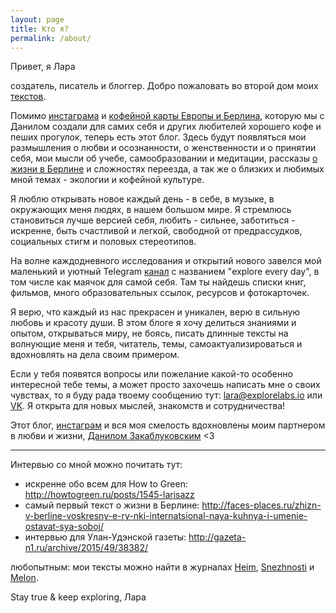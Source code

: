 ```yaml
---
layout: page
title: Кто я?
permalink: /about/
---
```


Привет,
я Лара

создатель, писатель и блоггер. Добро пожаловать во второй дом моих [текстов](https://www.instagram.com/explore/tags/лараитексты/).

Помимо [инстаграма](https://www.instagram.com/larisazz/) и [кофейной карты Европы и Берлина](https://laraexplores.today), которую мы с Данилом создали для самих себя и других любителей хорошего кофе и пеших прогулок, теперь есть этот блог.
Здесь будут появляться мои размышления о любви и осознанности, о женственности и о принятии себя, мои мысли об учебе, самообразовании и медитации, рассказы [о жизни в Берлине](https://www.instagram.com/explore/tags/laraexplores_berlin/) и сложностях переезда, а так же о близких и любимых мной темах - экологии и кофейной культуре.

Я люблю открывать новое каждый день - в себе, в музыке, в окружающих меня людях, в нашем большом мире. Я стремлюсь становиться лучше версией себя, любить - сильнее, заботиться - искренне, быть счастливой и легкой, свободной от предрассудков, социальных стигм и половых стереотипов.

На волне каждодневного исследования и открытий нового завелся мой маленький и уютный Telegram [канал](https://t.me/explorevryday) с названием "explore every day", в том числе как маячок для самой себя. Там ты найдешь списки книг, фильмов, много образовательных ссылок, ресурсов и фотокарточек.

Я верю, что каждый из нас прекрасен и уникален, верю в сильную любовь и красоту души. В этом блоге я хочу делиться знаниями и опытом, открываться миру, не боясь, писать длинные тексты на волнующие меня и тебя, читатель, темы, самоактуализироваться и вдохновлять на дела своим примером.

Если у тебя появятся вопросы или пожелание какой-то особенно интересной тебе темы, а может просто захочешь написать мне о своих чувствах, то я буду рада твоему сообщению тут: [lara@explorelabs.io](mailto:lara@explorelabs.io) или [VK](https://vk.com/larisazz). Я открыта для новых мыслей, знакомств и сотрудничества!

Этот блог, [инстаграм](https://www.instagram.com/larisazz/) и вся моя смелость вдохновлены моим партнером в любви и жизни, [Данилом Закаблуковским](http://danilz.me) <3

-----

Интервью со мной можно почитать тут:

- искренне обо всем для How to Green: <http://howtogreen.ru/posts/1545-larisazz>
- самый первый текст о жизни в Берлине: <http://faces-places.ru/zhizn-v-berline-voskresny-e-ry-nki-internatsional-naya-kuhnya-i-umenie-ostavat-sya-soboj/>
- интервью для Улан-Удэнской газеты: <http://gazeta-n1.ru/archive/2015/49/38382/>

любопытным: мои тексты можно найти в журналах [Heim](https://vk.com/heimstudio), [Snezhnosti](https://vk.com/sneznosti) и [Melon](http://www.melonmagazine.ru).

Stay true & keep exploring,
Лара

